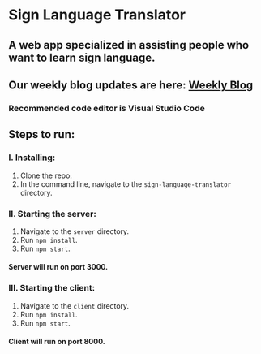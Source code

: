 # Sign Language Translator

## A web app specialized in assisting people who want to learn sign language.
## Our weekly blog updates are here: [Weekly Blog](https://sites.google.com/augustana.edu/sign-language-translator)

### Recommended code editor is Visual Studio Code

## Steps to run:

### I. Installing:

1.  Clone the repo.
2.  In the command line, navigate to the `sign-language-translator` directory.

### II. Starting the server:

1.  Navigate to the `server` directory.
2.  Run `npm install`.
3.  Run `npm start`.

#### Server will run on port 3000.

### III. Starting the client:

1.  Navigate to the `client` directory.
2.  Run `npm install`.
3.  Run `npm start`.

#### Client will run on port 8000.
